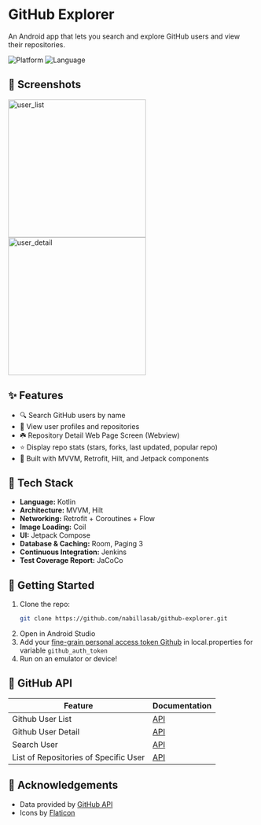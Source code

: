 # GitHub Explorer
An Android app that lets you search and explore GitHub users and view their repositories.

![Platform](https://img.shields.io/badge/platform-Android-green)
![Language](https://img.shields.io/badge/language-Kotlin-blue)

## 📱 Screenshots
<p float="left">
   <img width="280" alt="user_list" src="https://github.com/user-attachments/assets/7c3f63a3-458d-4635-83ea-3c9f1fbfaaf0" />
   <img width="280" alt="user_detail" src="https://github.com/user-attachments/assets/045f502a-bdcb-4b71-81bf-bf8ccba71ddc" />
</p>

## ✨ Features
- 🔍 Search GitHub users by name
- 👤 View user profiles and repositories
- ☘️ Repository Detail Web Page Screen (Webview)
- ⭐ Display repo stats (stars, forks, last updated, popular repo)
- 🧱 Built with MVVM, Retrofit, Hilt, and Jetpack components

## 🧩 Tech Stack
- **Language:** Kotlin  
- **Architecture:** MVVM, Hilt
- **Networking:** Retrofit + Coroutines + Flow
- **Image Loading:** Coil  
- **UI:** Jetpack Compose
- **Database & Caching:** Room, Paging 3
- **Continuous Integration:** Jenkins
- **Test Coverage Report:** JaCoCo

## 🚀 Getting Started
1. Clone the repo:
   ```bash
   git clone https://github.com/nabillasab/github-explorer.git
   ```
2. Open in Android Studio
3. Add your [fine-grain personal access token Github](https://docs.github.com/en/authentication/keeping-your-account-and-data-secure/managing-your-personal-access-tokens#creating-a-fine-grained-personal-access-token) in local.properties for variable `github_auth_token`
4. Run on an emulator or device!

## 💾 GitHub API

| Feature | Documentation |
|----------|----------|
| Github User List    | [API](https://docs.github.com/en/rest/users/users?apiVersion=2022-11-28#list-users)     |
| Github User Detail    |  [API](https://docs.github.com/en/rest/users/users?apiVersion=2022-11-28#get-a-user)   |
| Search User    | [API](https://docs.github.com/en/rest/search/search?apiVersion=2022-11-28#search-users)     |
| List of Repositories of Specific User    | [API](https://docs.github.com/en/rest/repos/repos?apiVersion=2022-11-28#list-repositories-for-a-user)     |

## 🙏 Acknowledgements
- Data provided by [GitHub API](https://docs.github.com/en/rest)
- Icons by [Flaticon](https://flaticon.com)
